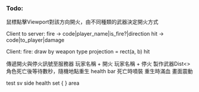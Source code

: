 ﻿### Todo:
鼠標點擊Viewport對該方向開火，由不同種類的武器決定開火方式

Client to server:
fire ->
code|player_name|is_fire?|direction
hit ->
code|to_player|damage

Client:
fire:
draw by weapon type
projection = rect(a, b)
hit

傳遞開火與停火訊號至服務器
玩家名稱 + 開火
玩家名稱 + 停火
製作武器Dist<>
角色死亡後等待數秒，隨機地點重生
health bar
死亡時噴裝
重生時滿血
畫面震動

test sv side health set { } area
